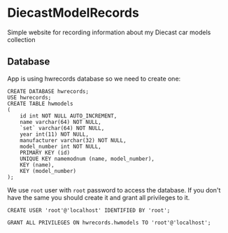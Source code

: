 # DiecastModelRecords

Simple website for recording information about my Diecast car models collection

## Database

App is using hwrecords database so we need to create one:

```
CREATE DATABASE hwrecords;
USE hwrecords;
CREATE TABLE hwmodels
(
    id int NOT NULL AUTO_INCREMENT,
    name varchar(64) NOT NULL,
    `set` varchar(64) NOT NULL,
    year int(11) NOT NULL,
    manufacturer varchar(32) NOT NULL,
    model_number int NOT NULL,
    PRIMARY KEY (id)
    UNIQUE KEY namemodnum (name, model_number),
    KEY (name),
    KEY (model_number)
);
```
We use `root` user with `root` password to access the database.
If you don't have the same you should create it and grant all privileges to it.

```
CREATE USER 'root'@'localhost' IDENTIFIED BY 'root';
```
```
GRANT ALL PRIVILEGES ON hwrecords.hwmodels TO 'root'@'localhost';
```